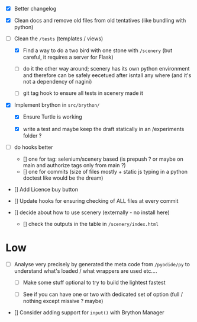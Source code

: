 
- [x] Better changelog

- [x] Clean docs and remove old files from old tentatives (like bundling with python)

- [ ] Clean the `/tests`  (templates / views)
    - [x] Find a way to do a two bird with one stone with `/scenery` (but careful, it requires a server for Flask)
    - [ ] do it the other way around; scenery has its own python environment and therefore can be safely eecetued after isntall any where (and it's not a dependency of nagini) 

    - [ ] git tag hook to ensure all tests in scenery made it

- [x] Implement brython in `src/brython/`
    - [x] Ensure Turtle is working
    - [x] write a test and maybe keep the draft statically in an /experiments folder ? 



- [ ] do hooks  better 
    - [] one for tag: selenium/scenery based (is prepush ? or maybe on main and authorize tags only from main ?)
    - [] one for commits (size of files mostly + static js typing in a python doctest like would be the dream)



- [] Add Licence buy button

- [] Update hooks for ensuring checking of ALL files at every commit

- [] decide about how to use scenery (externally - no install here) 
    - [] check the outputs in the table in `/scenery/index.html`





# Low

- [ ] Analyse very precisely by generated the meta code from `/pyodide/py` to understand what's loaded / what wrappers are used etc.... 
    - [ ] Make some stuff optional to try to build the lightest fastest 
    - [ ] See if you can have one or two with dedicated set of option (full / nothing except missive ? maybe)





- [] Consider adding support for `input()` with Brython Manager
